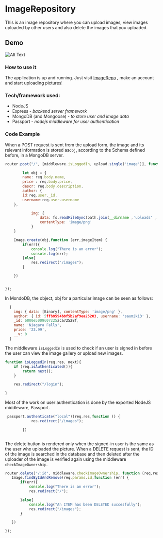 # ImageRepository
This is an image repository where you can upload images, view images uploaded by other users and also delete the images that you uploaded. 


## Demo 
![Alt Text](https://github.com/saumik13/ImageRepository/blob/master/demoDeleteBrowse.gif)

### How to use it
The application is up and running. Just visit [ImageRepo](https://shopify-backend-imagerepo.herokuapp.com/) , make an account and start uploading pictures!

### Tech/framework used: 
* NodeJS 
* Express - *backend server framework*
* MongoDB (and Mongoose) - *to store user and image data*
* Passport - *nodejs middleware for user authentication*

### Code Example 
When a POST request is sent from the upload form, the image and its relevant information is stored as`obj`, according to the Schema defined before, in a MongoDB server. 
```javascript
router.post("/", [middleware.isLoggedIn, upload.single('image')], function (req,res) {

        let obj = {
        name: req.body.name,
        price : req.body.price,
        descr: req.body.description,
        author: {
        id:req.user._id,
        username:req.user.username
    },

            img: {
                data: fs.readFileSync(path.join(__dirname ,'uploads' , req.file.filename)),
                contentType: 'image/png'
            }
    }

    Image.create(obj,function (err,imageItem) {
        if(err){
            console.log("There is an error");
            console.log(err);
        }else{
            res.redirect("/images");
        }

    })


});
```
In MondoDB, the object, obj for a particular image can be seen as follows: 
```javascript
  {
    img: { data: [Binary], contentType: 'image/png' },
    author: { id: 5ffb8594b8f5b2af9ea25203, username: 'saumik13' },
    _id: 6000e5009607225aca72528f,
    name: 'Niagara Falls',
    price: '23.99',
    __v: 0
  }
```
The middleware `isLoggedIn` is used to check if an user is signed in before the user can view the image gallery or upload new images. 

```javascript
function isLoggedIn(req,res, next){
    if (req.isAuthenticated()){
        return next();
    }

    res.redirect("/login");

}
```
Most of the work on user authentication is done by the exported NodeJS middleware, Passport. 
```javascript
 passport.authenticate("local")(req,res,function () {
            res.redirect("/images");

        })
        
 ```
 The delete button is rendered only when the signed-in user is the same as the user who uploaded the picture. 
 When a DELETE request is sent, the ID of the image is searched in the database and then deleted after the uploader of the image is verified again using the middleware `checkImageOwnership`. 
 ```javascript 
 router.delete("/:id", middleware.checkImageOwnership, function (req,res) {
    Image.findByIdAndRemove(req.params.id,function (err) {
        if(err){
            console.log("There is an error");
            res.redirect("/");

        }else{
            console.log("An ITEM has been DELETED succesfully");
            res.redirect("/images");
        }

    })

});
```
 

